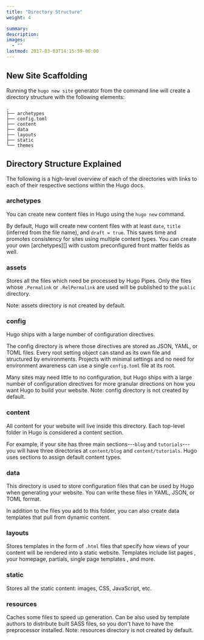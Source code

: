```yaml
---
title: "Directory Structure"
weight: 4

summary:
description: 
images: 
  - ""
lastmod: 2017-03-03T14:15:59-06:00
---
```


## New Site Scaffolding

Running the `hugo new site` generator from the command line will create a directory structure with the following elements:

```
.
├── archetypes
├── config.toml
├── content
├── data
├── layouts
├── static
└── themes
```

## Directory Structure Explained

The following is a high-level overview of each of the directories with links to each of their respective sections within the Hugo docs.

### archetypes
You can create new content files in Hugo using the `hugo new` command.

By default, Hugo will create new content files with at least `date`, `title` (inferred from the file name), and `draft = true`. This saves time and promotes consistency for sites using multiple content types. You can create your own [archetypes][] with custom preconfigured front matter fields as well.

### assets

Stores all the files which need be processed by Hugo Pipes. Only the files whose `.Permalink` or `.RelPermalink` are used will be published to the `public` directory. 

Note: assets directory is not created by default.

### config

Hugo ships with a large number of configuration directives.

The config directory is where those directives are stored as JSON, YAML, or TOML files. Every root setting object can stand as its own file and structured by environments.
Projects with minimal settings and no need for environment awareness can use a single `config.toml` file at its root.

Many sites may need little to no configuration, but Hugo ships with a large number of configuration directives for more granular directions on how you want Hugo to build your website. Note: config directory is not created by default.


### content

All content for your website will live inside this directory. Each top-level folder in Hugo is considered a content section. 

For example, if your site has three main sections---`blog` and `tutorials`---you will have three directories at `content/blog` and `content/tutorials`. Hugo uses sections to assign default content types.

### data

This directory is used to store configuration files that can be
used by Hugo when generating your website. You can write these files in YAML, JSON, or TOML format. 

In addition to the files you add to this folder, you can also create data templates that pull from dynamic content.

### layouts

Stores templates in the form of `.html` files that specify how views of your content will be rendered into a static website. Templates include list pages , your homepage, partials, single page templates , and more.

### static

Stores all the static content: images, CSS, JavaScript, etc.

### resources

Caches some files to speed up generation. Can be also used by template authors to distribute built SASS files, so you don't have to have the preprocessor installed. Note: resources directory is not created by default.